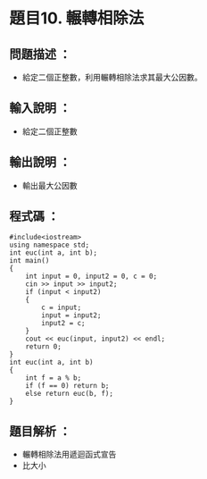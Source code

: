 # 題目10. 輾轉相除法

## 問題描述 ：

* 給定二個正整數，利用輾轉相除法求其最大公因數。

## 輸入說明 ：

* 給定二個正整數

## 輸出說明 ：

* 輸出最大公因數

## 程式碼 ：

    #include<iostream>  
    using namespace std;
    int euc(int a, int b);
    int main()
    {
        int input = 0, input2 = 0, c = 0;
        cin >> input >> input2;
        if (input < input2)
        {
            c = input;
            input = input2;
            input2 = c;
        }
        cout << euc(input, input2) << endl;
        return 0;
    }
    int euc(int a, int b)
    {
        int f = a % b;
        if (f == 0) return b;
        else return euc(b, f);
    }

## 題目解析 ：

* 輾轉相除法用遞迴函式宣告 
* 比大小
